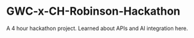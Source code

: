 # GWC-x-CH-Robinson-Hackathon
A 4 hour hackathon project. Learned about APIs and AI integration here.
